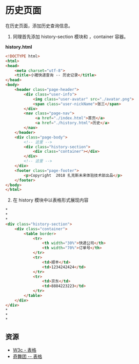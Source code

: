 # 历史页面
在历史页面，添加历史查询信息。

1. 同理首先添加 history-section 模块和 ，container 容器。

**history.html**

```html
<!DOCTYPE html>
<html>
<head>
    <meta charset="utf-8">
    <title>小猪快递查询 -- 历史记录</title>
</head>
<body>
    <header class="page-header">
        <div class="user-info">
            <img class="user-avatar" src="./avatar.png">
            <span class="user-nickName">张三</span>
        </div>
        <nav class="page-nav">
             <a href="./index.html">首页</a>
             <a href="./history.html">历史</a>
        </nav>
    </header>
    <div class="page-body">
        <!-- 这里 -->
        <div class="history-section">
            <div class="container"></div>
        </div>
        <!-- 这里 -->
    </div>
    <footer class="page-footer">
        <p>Copyright  2018 扎克斯未来体验技术部出品</p>
    </footer>
</body>
</html>
```

2. 在 history 模块中以表格形式展现内容

```html
*
*
*
<div class="history-section">
    <div class="container">
        <table border>
            <tr>
                <th width="30%">快递公司</th>
                <th width="70%">订单号</th>
            </tr>
            <tr>
                <td>顺丰</td>
                <td>1234242424</td>
            </tr>
            <tr>
                <td>京东</td>
                <td>8884223223</td>
            </tr>
        </table>
    </div>
</div>
*
*
*
```

## 资源
* [W3c - 表格](http://www.ayqy.net/doc/css2-1/tables.html#tables-intro)
* [奇舞团 -- 表格](http://t.75team.com/video/play?id=20_80_20161228192333f707283e-62ce-47cb-96f3-c46677d46cf5)